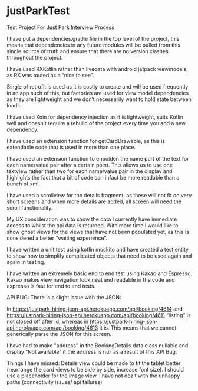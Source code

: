 # justParkTest
Test Project For Just Park Interview Process

I have put a dependencies.gradle file in the top level of the project, this means that dependencies in any future modules will be pulled from this single source of truth and ensure that there are no version clashes throughout the project. 

I have used RXKotlin rather than livedata with android jetpack viewmodels, as RX was touted as a “nice to see”.

Single of retrofit is used as it is costly to create and will be used frequently in an app such of this, but factories are used for view model dependencies as they are lightweight and we don’t necessarily want to hold state between loads. 

I have used Koin for dependency injection as it is lightweight, suits Kotlin well and doesn’t require a rebuild of the project every time you add a new dependency.

I have used an extension function for getCardDrawable, as this is extendable code that is used in more than one place. 

I have used an extension function to enbolden the name part of the text for each name/value pair after a certain point. This allows us to use one textview rather than two for each name/value pair in the display and highlights the fact that a bit of code can infact be more readable than a bunch of xml.

I have used a scrollview for the details fragment, as these will not fit on very short screens and when more details are added, all screen will need the scroll functionality.

My UX consideration was to show the data I currently have immediate access to whilst the api data is returned. With more time I would like to show ghost views for the views that have not been populated yet, as this is considered a better “waiting experience”. 

I have written a unit test using kotlin mockito and have created a test entity to show how to simplify complicated objects that need to be used again and again in testing.

I have written an extremely basic end to end test using Kakao and Espresso. Kakao makes view navigation look neat and readable in the code and espresso is fast for end to end tests.

API BUG: There is a slight issue with the JSON:

In https://justpark-hiring-json-api.herokuapp.com/api/booking/4614 and https://justpark-hiring-json-api.herokuapp.com/api/booking/4611 “listing” is not closed off after id, whereas in  https://justpark-hiring-json-api.herokuapp.com/api/booking/4613 it is. This means that we cannot generically parse the JSON for this screen.

I have had to make "address" in the BookingDetails data class nullable and display “Not available” if the address is null as a result of this API Bug. 

Things I have missed: Details view could be made to fit the tablet better (rearrange the card views to be side by side, increase font size). I should use a placeholder for the image view. I have not dealt with the unhappy paths (connectivity issues/ api failures)
